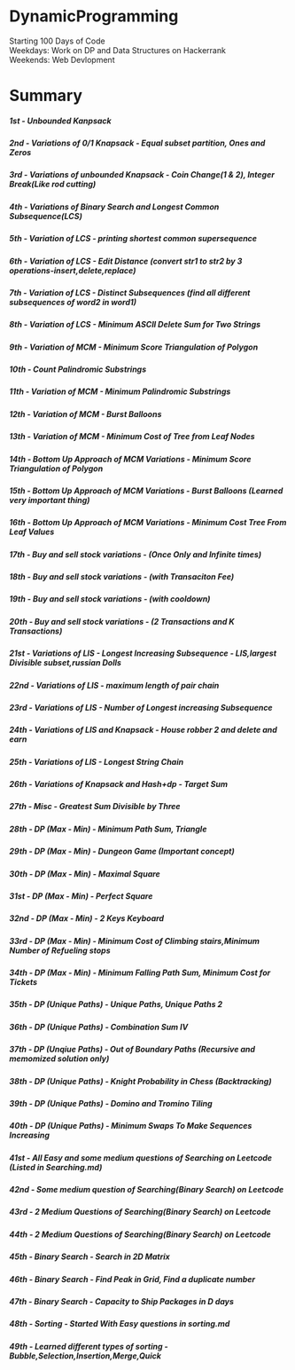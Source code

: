 # DynamicProgramming

Starting 100 Days of Code  
Weekdays: Work on DP and Data Structures on Hackerrank  
Weekends: Web Devlopment

# Summary

##### 1st - Unbounded Kanpsack

##### 2nd - Variations of 0/1 Knapsack - Equal subset partition, Ones and Zeros

##### 3rd - Variations of unbounded Knapsack - Coin Change(1 & 2), Integer Break(Like rod cutting)

##### 4th - Variations of Binary Search and Longest Common Subsequence(LCS)

##### 5th - Variation of LCS - printing shortest common supersequence

##### 6th - Variation of LCS - Edit Distance (convert str1 to str2 by 3 operations-insert,delete,replace)

##### 7th - Variation of LCS - Distinct Subsequences (find all different subsequences of word2 in word1)

##### 8th - Variation of LCS - Minimum ASCII Delete Sum for Two Strings

##### 9th - Variation of MCM - Minimum Score Triangulation of Polygon

##### 10th - Count Palindromic Substrings

##### 11th - Variation of MCM - Minimum Palindromic Substrings

##### 12th - Variation of MCM - Burst Balloons

##### 13th - Variation of MCM - Minimum Cost of Tree from Leaf Nodes

##### 14th - Bottom Up Approach of MCM Variations - Minimum Score Triangulation of Polygon

##### 15th - Bottom Up Approach of MCM Variations - Burst Balloons (Learned very important thing)

##### 16th - Bottom Up Approach of MCM Variations - Minimum Cost Tree From Leaf Values

##### 17th - Buy and sell stock variations - (Once Only and Infinite times)

##### 18th - Buy and sell stock variations - (with Transaciton Fee)

##### 19th - Buy and sell stock variations - (with cooldown)

##### 20th - Buy and sell stock variations - (2 Transactions and K Transactions)

##### 21st - Variations of LIS - Longest Increasing Subsequence - LIS,largest Divisible subset,russian Dolls

##### 22nd - Variations of LIS - maximum length of pair chain

##### 23rd - Variations of LIS - Number of Longest increasing Subsequence

##### 24th - Variations of LIS and Knapsack - House robber 2 and delete and earn

##### 25th - Variations of LIS - Longest String Chain

##### 26th - Variations of Knapsack and Hash+dp - Target Sum

##### 27th - Misc - Greatest Sum Divisible by Three

##### 28th - DP (Max - Min) - Minimum Path Sum, Triangle

##### 29th - DP (Max - Min) - Dungeon Game (Important concept)

##### 30th - DP (Max - Min) - Maximal Square 

##### 31st - DP (Max - Min) - Perfect Square

##### 32nd - DP (Max - Min) - 2 Keys Keyboard

##### 33rd - DP (Max - Min) - Minimum Cost of Climbing stairs,Minimum Number of Refueling stops

##### 34th - DP (Max - Min) - Minimum Falling Path Sum, Minimum Cost for Tickets

##### 35th - DP (Unique Paths) - Unique Paths, Unique Paths 2

##### 36th - DP (Unique Paths) - Combination Sum IV

##### 37th - DP (Unqiue Paths) - Out of Boundary Paths (Recursive and memomized solution only)

##### 38th - DP (Unique Paths) - Knight Probability in Chess (Backtracking)

##### 39th - DP (Unique Paths) - Domino and Tromino Tiling

##### 40th - DP (Unique Paths) - Minimum Swaps To Make Sequences Increasing

##### 41st - All Easy and some medium questions of Searching on Leetcode (Listed in Searching.md)

##### 42nd - Some medium question of Searching(Binary Search) on Leetcode

##### 43rd - 2 Medium Questions of Searching(Binary Search) on Leetcode

##### 44th - 2 Medium Questions of Searching(Binary Search) on Leetcode

##### 45th - Binary Search - Search in 2D Matrix

##### 46th - Binary Search - Find Peak in Grid, Find a duplicate number

##### 47th - Binary Search - Capacity to Ship Packages in D days

##### 48th - Sorting - Started With Easy questions in sorting.md

##### 49th - Learned different types of sorting - Bubble,Selection,Insertion,Merge,Quick

